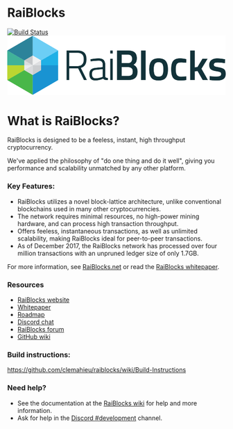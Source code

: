 RaiBlocks  
====
[![Build Status](https://travis-ci.org/clemahieu/raiblocks.svg?branch=master)](https://travis-ci.org/clemahieu/raiblocks)
![Logo of RaiBlocks](https://github.com/clemahieu/raiblocks/blob/master/logo.png)

# What is RaiBlocks?
RaiBlocks is designed to be a feeless, instant, high throughput cryptocurrency.

We've applied the philosophy of "do one thing and do it well", giving you performance and scalability unmatched by any other platform.

### Key Features:
* RaiBlocks utilizes a novel block-lattice architecture, unlike conventional blockchains used in many other cryptocurrencies.
* The network requires minimal resources, no high-power mining hardware, and can process high transaction throughput.
* Offers feeless, instantaneous transactions, as well as unlimited scalability, making RaiBlocks ideal for peer-to-peer transactions.
* As of December 2017, the RaiBlocks network has processed over four million transactions with an unpruned ledger size of only 1.7GB.

For more information, see [RaiBlocks.net](https://raiblocks.net/) or read the [RaiBlocks whitepaper](https://raiblocks.net/media/RaiBlocks_Whitepaper__English.pdf). 

### Resources
- [RaiBlocks website](https://raiblocks.net)
- [Whitepaper](https://raiblocks.net/media/RaiBlocks_Whitepaper__English.pdf)
- [Roadmap](https://raiblocks.net/media/raiblocks-roadmap-v2-en.png)
- [Discord chat](https://chat.raiblocks.net)
- [RaiBlocks forum](https://forum.raiblocks.net/)
- [GitHub wiki](https://github.com/clemahieu/raiblocks/wiki)

### Build instructions: 
https://github.com/clemahieu/raiblocks/wiki/Build-Instructions

### Need help?
- See the documentation at the [RaiBlocks wiki](https://github.com/clemahieu/raiblocks/wiki) for help and more information.
- Ask for help in the [Discord #development](https://discordapp.com/channels/370266023905198083/370285507185344524) channel.
